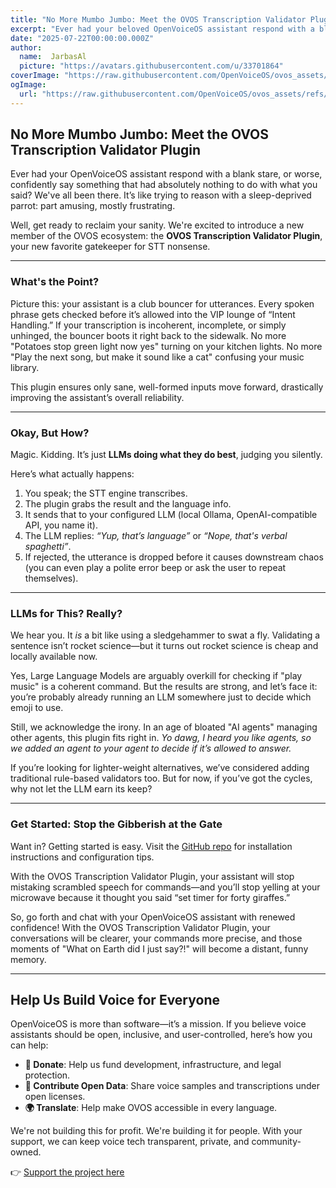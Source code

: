 ```yaml
---
title: "No More Mumbo Jumbo: Meet the OVOS Transcription Validator Plugin"
excerpt: "Ever had your beloved OpenVoiceOS assistant respond with a blank stare, or worse, utter something completely nonsensical, after you *thought* you said something perfectly clear? We've all been there."
date: "2025-07-22T00:00:00.000Z"
author:
  name:  JarbasAl
  picture: "https://avatars.githubusercontent.com/u/33701864"
coverImage: "https://raw.githubusercontent.com/OpenVoiceOS/ovos_assets/refs/heads/master/OVOS_transcript_Validator.png"
ogImage:
  url: "https://raw.githubusercontent.com/OpenVoiceOS/ovos_assets/refs/heads/master/OVOS_transcript_Validator.png"
---
```


## No More Mumbo Jumbo: Meet the OVOS Transcription Validator Plugin

Ever had your OpenVoiceOS assistant respond with a blank stare, or worse, confidently say something that had absolutely nothing to do with what you said? We've all been there. It’s like trying to reason with a sleep-deprived parrot: part amusing, mostly frustrating.

Well, get ready to reclaim your sanity. We're excited to introduce a new member of the OVOS ecosystem: the **OVOS Transcription Validator Plugin**, your new favorite gatekeeper for STT nonsense.

---

### What's the Point?

Picture this: your assistant is a club bouncer for utterances. Every spoken phrase gets checked before it’s allowed into the VIP lounge of “Intent Handling.” If your transcription is incoherent, incomplete, or simply unhinged, the bouncer boots it right back to the sidewalk. No more "Potatoes stop green light now yes" turning on your kitchen lights. No more "Play the next song, but make it sound like a cat" confusing your music library.

This plugin ensures only sane, well-formed inputs move forward, drastically improving the assistant’s overall reliability.

---

### Okay, But How?

Magic. Kidding. It’s just **LLMs doing what they do best**, judging you silently.

Here’s what actually happens:

1. You speak; the STT engine transcribes.
2. The plugin grabs the result and the language info.
3. It sends that to your configured LLM (local Ollama, OpenAI-compatible API, you name it).
4. The LLM replies: *“Yup, that’s language”* or *“Nope, that's verbal spaghetti”*.
5. If rejected, the utterance is dropped before it causes downstream chaos (you can even play a polite error beep or ask the user to repeat themselves).

---

### LLMs for This? Really?

We hear you. It *is* a bit like using a sledgehammer to swat a fly. Validating a sentence isn’t rocket science—but it turns out rocket science is cheap and locally available now.

Yes, Large Language Models are arguably overkill for checking if "play music" is a coherent command. But the results are strong, and let’s face it: you’re probably already running an LLM somewhere just to decide which emoji to use.

Still, we acknowledge the irony. In an age of bloated "AI agents" managing other agents, this plugin fits right in. *Yo dawg, I heard you like agents, so we added an agent to your agent to decide if it’s allowed to answer.*

If you’re looking for lighter-weight alternatives, we’ve considered adding traditional rule-based validators too. But for now, if you’ve got the cycles, why not let the LLM earn its keep?

---

### Get Started: Stop the Gibberish at the Gate

Want in? Getting started is easy. Visit the [GitHub repo](https://github.com/TigreGotico/ovos-transcription-validator-plugin) for installation instructions and configuration tips.

With the OVOS Transcription Validator Plugin, your assistant will stop mistaking scrambled speech for commands—and you’ll stop yelling at your microwave because it thought you said “set timer for forty giraffes.”

So, go forth and chat with your OpenVoiceOS assistant with renewed confidence! With the OVOS Transcription Validator Plugin, your conversations will be clearer, your commands more precise, and those moments of "What on Earth did I just say?!" will become a distant, funny memory.

---

## Help Us Build Voice for Everyone

OpenVoiceOS is more than software—it’s a mission. If you believe voice assistants should be open, inclusive, and user-controlled, here’s how you can help:

- **💸 Donate**: Help us fund development, infrastructure, and legal protection.
- **📣 Contribute Open Data**: Share voice samples and transcriptions under open licenses.
- **🌍 Translate**: Help make OVOS accessible in every language.

We're not building this for profit. We're building it for people. With your support, we can keep voice tech transparent, private, and community-owned.

👉 [Support the project here](https://www.openvoiceos.org/contribution)
